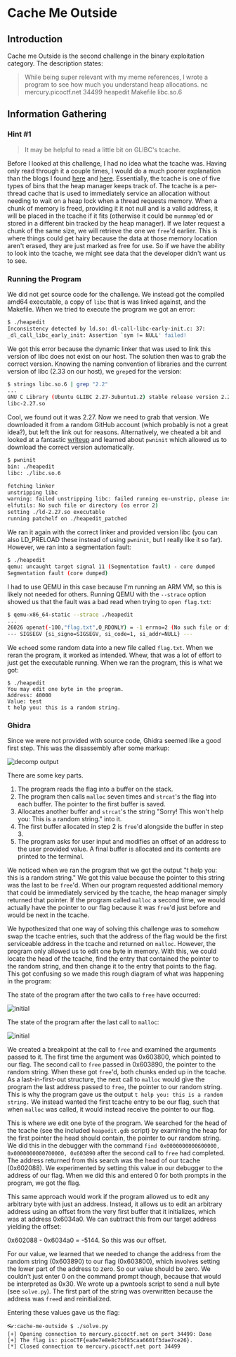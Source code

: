 # Cache Me Outside

## Introduction

Cache me Outside is the second challenge in the binary exploitation category.
The description states:

> While being super relevant with my meme references, I wrote a program to see
how much you understand heap allocations. nc mercury.picoctf.net 34499 heapedit
Makefile libc.so.6

## Information Gathering

### Hint #1

> It may be helpful to read a little bit on GLIBC's tcache.

Before I looked at this challenge, I had no idea what the tcache was. Having
only read through it a couple times, I would do a much poorer explanation than
the blogs I found [here][azeria] and [here][nightmare]. Essentially, the tcache is
one of five types of bins that the heap manager keeps track of. The tcache is a
per-thread cache that is used to immediately service an allocation without
needing to wait on a heap lock when a thread requests memory. When a chunk of
memory is freed, providing it it not null and is a valid address, it will be
placed in the tcache if it fits (otherwise it could be `munmmap`'ed or stored
in a different bin tracked by the heap manager). If we later request a chunk of
the same size, we will retrieve the one we `free`'d earlier. This is where
things could get hairy because the data at those memory location aren't erased,
they are just marked as free for use. So if we have the ability to look into
the tcache, we might see data that the developer didn't want us to see.

### Running the Program

We did not get source code for the challenge. We instead got the compiled amd64
executable, a copy of `libc` that is was linked against, and the Makefile. When
we tried to execute the program we got an error:

```bash
$ ./heapedit
Inconsistency detected by ld.so: dl-call-libc-early-init.c: 37:
_dl_call_libc_early_init: Assertion `sym != NULL' failed!
```

We got this error because the dynamic linker that was used to link this version
of libc does not exist on our host. The solution then was to grab the correct
version. Knowing the naming convention of libraries and the current version of
libc (2.33 on our host), we `grep`ed for the version:

```bash
$ strings libc.so.6 | grep "2.2"
...
GNU C Library (Ubuntu GLIBC 2.27-3ubuntu1.2) stable release version 2.27.
libc-2.27.so
```

Cool, we found out it was 2.27. Now we need to grab that version. We downloaded
it from a random GitHub account (which probably is not a great idea?), but left
the link out for reasons. Alternatively, we cheated a bit and looked at a
fantastic [writeup][writeup] and learned about `pwninit` which allowed us to
download the correct version automatically.

```bash
$ pwninit
bin: ./heapedit
libc: ./libc.so.6

fetching linker
unstripping libc
warning: failed unstripping libc: failed running eu-unstrip, please install
elfutils: No such file or directory (os error 2)
setting ./ld-2.27.so executable
running patchelf on ./heapedit_patched
```

We ran it again with the correct linker and provided version libc (you can also
LD_PRELOAD these instead of using `pwninit`, but I really like it so far).
However, we ran into a segmentation fault:

```bash
$ ./heapedit
qemu: uncaught target signal 11 (Segmentation fault) - core dumped
Segmentation fault (core dumped)
```

I had to use QEMU in this case because I'm running an ARM VM, so this is likely
not needed for others. Running QEMU with the `--strace` option showed us that
the fault was a bad read when trying to `open flag.txt`:

```bash
$ qemu-x86_64-static --strace ./heapedit
...
26026 openat(-100,"flag.txt",O_RDONLY) = -1 errno=2 (No such file or directory)
--- SIGSEGV {si_signo=SIGSEGV, si_code=1, si_addr=NULL} ---
```

We `echo`ed some random data into a new file called `flag.txt`. When we reran
the program, it worked as intended. Whew, that was a lot of effort to just get
the executable running. When we ran the program, this is what we got:

```text
$ ./heapedit
You may edit one byte in the program.
Address: 40000
Value: test
t help you: this is a random string.
```

### Ghidra

Since we were not provided with source code, Ghidra seemed like a good first
step. This was the disassembly after some markup:

![decomp output](./resources/function.png)

There are some key parts.

1. The program reads the flag into a buffer on the stack.
1. The program then calls `malloc` seven times and `strcat`'s the flag into
each buffer. The pointer to the first buffer is saved.
1. Allocates another buffer and `strcat`'s the string "Sorry! This won't help
you: This is a random string." into it.
1. The first buffer allocated in step 2 is `free`'d alongside the buffer in
step 3.
1. The program asks for user input and modifies an offset of an address to the
user provided value. A final buffer is allocated and its contents are printed
to the terminal.

We noticed when we ran the program that we got the output "t help you: this is
a random string." We got this value because the pointer to this string was the
last to be `free`'d. When our program requested additional memory that could be
immediately serviced by the tcache, the heap manager simply returned that
pointer. If the program called `malloc` a second time, we would actually have
the pointer to our flag because it was `free`'d just before and would be next
in the tcache.

We hypothesized that one way of solving this challenge was to somehow swap the
tcache entries, such that the address of the flag would be the first
serviceable address in the tcache and returned on `malloc`. However, the
program only allowed us to edit one byte in memory. With this, we could locate
the head of the tcache, find the entry that contained the pointer to the random
string, and then change it to the entry that points to the flag. This got
confusing so we made this rough diagram of what was happening in the program:

The state of the program after the two calls to `free` have occurred:

![initial](./resources/initial.png)

The state of the program after the last call to `malloc`:

![initial](./resources/later.png)

We created a breakpoint at the call to `free` and examined the arguments passed
to it. The first time the argument was 0x603800, which pointed to our flag. The
second call to `free` passed in 0x603890, the pointer to the random string.
When these got `free`'d, both chunks ended up in the tcache. As a
last-in-first-out structure, the next call to `malloc` would give the program
the last address passed to `free`, the pointer to our random string. This is
why the program gave us the output `t help you: this is a random string.` We
instead wanted the first tcache entry to be our flag, such that when `malloc`
was called, it would instead receive the pointer to our flag.

This is where we edit one byte of the program. We searched for the head of the
tcache (see the included `heapedit.gdb` script) by examining the heap for the
first pointer the head should contain, the pointer to our random string. We did
this in the debugger with the command `find 0x0000000000600000,
0x0000000000700000, 0x603890` after the second call to `free` had completed.
The address returned from this search was the head of our tcache (0x602088). We
experimented by setting this value in our debugger to the address of our flag.
When we did this and entered 0 for both prompts in the program, we got the flag.

This same approach would work if the program allowed us to edit any arbitrary
byte with just an address. Instead, it allows us to edit an arbitrary address
using an offset from the very first buffer that it initializes, which was at
address 0x6034a0. We can subtract this from our target address yielding the
offset:

0x602088 - 0x6034a0 = -5144. So this was our offset.

For our value, we learned that we needed to change the address from the random
string (0x603890) to our flag (0x603800), which involves setting the lower part
of the address to zero. So our value should be zero. We couldn't just enter 0
on the command prompt though, because that would be interpreted as 0x30. We
wrote up a pwntools script to send a null byte (see `solve.py`). The first part
of the string was overwritten because the address was `free`d and reinitialized.

Entering these values gave us the flag:

```shell
👓:cache-me-outside $ ./solve.py
[+] Opening connection to mercury.picoctf.net on port 34499: Done
[+] The flag is: picoCTF{ea0e7e8e8c7bf85caa6601f3dae7ce26}.
[*] Closed connection to mercury.picoctf.net port 34499
```

[azeria]: https://azeria-labs.com/heap-exploitation-part-2-glibc-heap-free-bins/
[nightmare]: https://azeria-labs.com/heap-exploitation-part-2-glibc-heap-free-bins/
[writeup]: https://github.com/Dvd848/CTFs/blob/master/2021_picoCTF/Cache_Me_Outside.md
